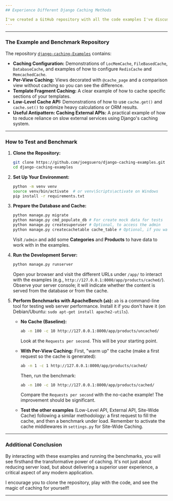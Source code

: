 ```yaml
---
## Experience Different Django Caching Methods

I've created a GitHub repository with all the code examples I've discussed in this [blog post](https://joegsuero.medium.com), ready for you to explore and, more importantly, test yourself.
---
```


---

### The Example and Benchmark Repository

The repository [`django-caching-Examples`](https://github.com/joegsuero/django-caching-examples) contains:

- **Caching Configuration:** Demonstrations of `LocMemCache`, `FileBasedCache`, `DatabaseCache`, and examples of how to configure `RedisCache` and `MemcachedCache`.
- **Per-View Caching:** Views decorated with `@cache_page` and a comparison view without caching so you can see the difference.
- **Template Fragment Caching:** A clear example of how to cache specific sections of your templates.
- **Low-Level Cache API:** Demonstrations of how to use `cache.get()` and `cache.set()` to optimize heavy calculations or ORM results.
- **Useful Antipattern: Caching External APIs:** A practical example of how to reduce reliance on slow external services using Django's caching system.

---

### How to Test and Benchmark

1.  **Clone the Repository:**
    ```bash
    git clone https://github.com/joegsuero/django-caching-examples.git
    cd django-caching-examples
    ```
2.  **Set Up Your Environment:**
    ```bash
    python -m venv venv
    source venv/bin/activate  # or venv\Scripts\activate on Windows
    pip install -r requirements.txt
    ```
3.  **Prepare the Database and Cache:**

    ```bash
    python manage.py migrate
    python manage.py cmd_populate_db # For create mock data for tests
    python manage.py createsuperuser # Optional, to access the admin
    python manage.py createcachetable cache_table # Optional, if you want to use DatabaseCache
    ```

    Visit `/admin` and add some **Categories** and **Products** to have data to work with in the examples.

4.  **Run the Development Server:**

    ```bash
    python manage.py runserver
    ```

    Open your browser and visit the different URLs under `/app/` to interact with the examples (e.g., `http://127.0.0.1:8000/app/products/cached/`). Observe your server console; it will indicate whether the content is served from the database or from the cache.

5.  **Perform Benchmarks with ApacheBench (`ab`):**
    `ab` is a command-line tool for testing web server performance. Install it if you don't have it (on Debian/Ubuntu: `sudo apt-get install apache2-utils`).

    - **No Cache (Baseline):**

      ```bash
      ab -n 100 -c 10 http://127.0.0.1:8000/app/products/uncached/
      ```

      Look at the `Requests per second`. This will be your starting point.

    - **With Per-View Caching:**
      First, "warm up" the cache (make a first request so the cache is generated):

      ```bash
      ab -n 1 -c 1 http://127.0.0.1:8000/app/products/cached/
      ```

      Then, run the benchmark:

      ```bash
      ab -n 100 -c 10 http://127.0.0.1:8000/app/products/cached/
      ```

      Compare the `Requests per second` with the no-cache example! The improvement should be significant.

    - **Test the other examples** (Low-Level API, External API, Site-Wide Cache) following a similar methodology: a first request to fill the cache, and then a benchmark under load. Remember to activate the cache middlewares in `settings.py` for Site-Wide Caching.

---

### Additional Conclusion

By interacting with these examples and running the benchmarks, you will see firsthand the transformative power of caching. It's not just about reducing server load, but about delivering a superior user experience, a critical aspect of any modern application.

I encourage you to clone the repository, play with the code, and see the magic of caching for yourself!

---
